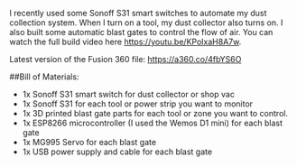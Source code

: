 I recently used some Sonoff S31 smart switches to automate my dust collection system. When I turn on a tool, my dust collector also turns on. I also built some automatic blast gates to control the flow of air. You can watch the full build video here https://youtu.be/KPoIxaH8A7w. 

Latest version of the Fusion 360 file: https://a360.co/4fbYS6O

##Bill of Materials:
- 1x Sonoff S31 smart switch for dust collector or shop vac
- 1x Sonoff S31 for each tool or power strip you want to monitor
- 1x 3D printed blast gate parts for each tool or zone you want to control. 
- 1x ESP8266 microcontroller (I used the Wemos D1 mini) for each blast gate
- 1x MG995 Servo for each blast gate
- 1x USB power supply and cable for each blast gate
